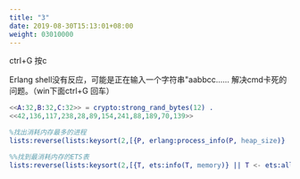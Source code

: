 ```yaml
---
title: "3"
date: 2019-08-30T15:13:01+08:00
weight: 03010000
---
```


ctrl+G 按c

Erlang shell没有反应，可能是正在输入一个字符串"aabbcc......
解决cmd卡死的问题。（win下面ctrl+G 回车）

```erlang
<<A:32,B:32,C:32>> = crypto:strong_rand_bytes(12) .  
<<42,136,117,238,28,89,154,241,88,189,70,139>>  

%找出消耗内存最多的进程
lists:reverse(lists:keysort(2,[{P, erlang:process_info(P, heap_size)} || P <- erlang:processes()])).

%%找到最消耗内存的ETS表
lists:reverse(lists:keysort(2,[{T, ets:info(T, memory)} || T <- ets:all()])).

```
